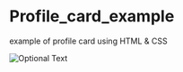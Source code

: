 # Profile_card_example
example of profile card using HTML &amp; CSS

![Optional Text](../main/images/final_website.png)
